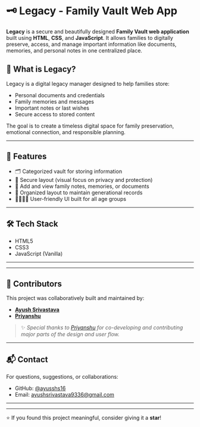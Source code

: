 # 🗝️ Legacy - Family Vault Web App

**Legacy** is a secure and beautifully designed **Family Vault web application** built using **HTML**, **CSS**, and **JavaScript**. It allows families to digitally preserve, access, and manage important information like documents, memories, and personal notes in one centralized place.

## 🔐 What is Legacy?

Legacy is a digital legacy manager designed to help families store:

- Personal documents and credentials
- Family memories and messages
- Important notes or last wishes
- Secure access to stored content

The goal is to create a timeless digital space for family preservation, emotional connection, and responsible planning.

---

## 🌟 Features

- 🗂️ Categorized vault for storing information
- 🔏 Secure layout (visual focus on privacy and protection)
- 📝 Add and view family notes, memories, or documents
- 📅 Organized layout to maintain generational records
- 👨‍👩‍👧‍👦 User-friendly UI built for all age groups

---

## 🛠️ Tech Stack

- HTML5
- CSS3
- JavaScript (Vanilla)

---

---

## 👥 Contributors

This project was collaboratively built and maintained by:

- [**Ayush Srivastava**](https://github.com/ayusshs16)
- [**Priyanshu**](https://github.com/Priyanshuiii2110)

> ✨ *Special thanks to [Priyanshu](https://github.com/Priyanshuiii2110) for co-developing and contributing major parts of the design and user flow.*

---

## 📬 Contact

For questions, suggestions, or collaborations:

- GitHub: [@ayusshs16](https://github.com/ayusshs16)
- Email: ayushsrivastava9336@gmail.com

---

---

⭐ If you found this project meaningful, consider giving it a **star**!



